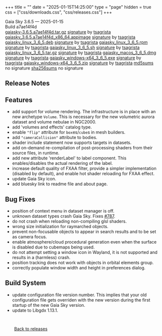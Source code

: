 +++
title = ""
date = "2025-01-15T14:25:00"
type = "page"
hidden = true
css = ["css/downloads.css", "css/releases.css"]
+++

<div class="download-container">
<div id="download-title">
<i class="fa-solid fa-tag"></i>
Gaia Sky <span class="downloads-version">3.6.5</span> — <i class="fa-solid fa-clock"></i>
<time class="downloads-releasedate" datetime="2025-01-15T14:25:00" title="Published: 2025-01-15T14:25:00">2025-01-15</time></div>
<div class="downloads-build">Build a7ae14f4d</div>
<div class="download-section">
<a href="https://gaia.ari.uni-heidelberg.de/gaiasky/releases/3.6.5.a7ae14f4d/gaiasky-3.6.5.a7ae14f4d.tar.gz" class="download-button">gaiasky-3.6.5.a7ae14f4d.tar.gz</a>
<span class="signature">
<a href="https://gaia.ari.uni-heidelberg.de/gaiasky/releases/3.6.5.a7ae14f4d/gaiasky-3.6.5.a7ae14f4d.tar.gz.sig">signature</a>  by  <a href="https://keyserver.ubuntu.com/pks/lookup?search=0x448C2B189756743013D5F7C22FD2A59C1D734C1F&fingerprint=on&op=index">tsagrista</a>
</span>
<a href="https://gaia.ari.uni-heidelberg.de/gaiasky/releases/3.6.5.a7ae14f4d/gaiasky_3.6.5.a7ae14f4d_x86_64.appimage" class="download-button">gaiasky_3.6.5.a7ae14f4d_x86_64.appimage</a>
<span class="signature">
<a href="https://gaia.ari.uni-heidelberg.de/gaiasky/releases/3.6.5.a7ae14f4d/gaiasky_3.6.5.a7ae14f4d_x86_64.appimage.sig">signature</a>  by  <a href="https://keyserver.ubuntu.com/pks/lookup?search=0x448C2B189756743013D5F7C22FD2A59C1D734C1F&fingerprint=on&op=index">tsagrista</a>
</span>
<a href="https://gaia.ari.uni-heidelberg.de/gaiasky/releases/3.6.5.a7ae14f4d/gaiasky_linux_3_6_5.deb" class="download-button">gaiasky_linux_3_6_5.deb</a>
<span class="signature">
<a href="https://gaia.ari.uni-heidelberg.de/gaiasky/releases/3.6.5.a7ae14f4d/gaiasky_linux_3_6_5.deb.sig">signature</a>  by  <a href="https://keyserver.ubuntu.com/pks/lookup?search=0x448C2B189756743013D5F7C22FD2A59C1D734C1F&fingerprint=on&op=index">tsagrista</a>
</span>
<a href="https://gaia.ari.uni-heidelberg.de/gaiasky/releases/3.6.5.a7ae14f4d/gaiasky_linux_3_6_5.rpm" class="download-button">gaiasky_linux_3_6_5.rpm</a>
<span class="signature">
<a href="https://gaia.ari.uni-heidelberg.de/gaiasky/releases/3.6.5.a7ae14f4d/gaiasky_linux_3_6_5.rpm.sig">signature</a>  by  <a href="https://keyserver.ubuntu.com/pks/lookup?search=0x448C2B189756743013D5F7C22FD2A59C1D734C1F&fingerprint=on&op=index">tsagrista</a>
</span>
<a href="https://gaia.ari.uni-heidelberg.de/gaiasky/releases/3.6.5.a7ae14f4d/gaiasky_linux_3_6_5.sh" class="download-button">gaiasky_linux_3_6_5.sh</a>
<span class="signature">
<a href="https://gaia.ari.uni-heidelberg.de/gaiasky/releases/3.6.5.a7ae14f4d/gaiasky_linux_3_6_5.sh.sig">signature</a>  by  <a href="https://keyserver.ubuntu.com/pks/lookup?search=0x448C2B189756743013D5F7C22FD2A59C1D734C1F&fingerprint=on&op=index">tsagrista</a>
</span>
<a href="https://gaia.ari.uni-heidelberg.de/gaiasky/releases/3.6.5.a7ae14f4d/gaiasky_linux_3_6_5.tar.gz" class="download-button">gaiasky_linux_3_6_5.tar.gz</a>
<span class="signature">
<a href="https://gaia.ari.uni-heidelberg.de/gaiasky/releases/3.6.5.a7ae14f4d/gaiasky_linux_3_6_5.tar.gz.sig">signature</a>  by  <a href="https://keyserver.ubuntu.com/pks/lookup?search=0x448C2B189756743013D5F7C22FD2A59C1D734C1F&fingerprint=on&op=index">tsagrista</a>
</span>
<a href="https://gaia.ari.uni-heidelberg.de/gaiasky/releases/3.6.5.a7ae14f4d/gaiasky_macos_3_6_5.dmg" class="download-button">gaiasky_macos_3_6_5.dmg</a>
<span class="signature">
<a href="https://gaia.ari.uni-heidelberg.de/gaiasky/releases/3.6.5.a7ae14f4d/gaiasky_macos_3_6_5.dmg.sig">signature</a>  by  <a href="https://keyserver.ubuntu.com/pks/lookup?search=0x448C2B189756743013D5F7C22FD2A59C1D734C1F&fingerprint=on&op=index">tsagrista</a>
</span>
<a href="https://gaia.ari.uni-heidelberg.de/gaiasky/releases/3.6.5.a7ae14f4d/gaiasky_windows-x64_3_6_5.exe" class="download-button">gaiasky_windows-x64_3_6_5.exe</a>
<span class="signature">
<a href="https://gaia.ari.uni-heidelberg.de/gaiasky/releases/3.6.5.a7ae14f4d/gaiasky_windows-x64_3_6_5.exe.sig">signature</a>  by  <a href="https://keyserver.ubuntu.com/pks/lookup?search=0x448C2B189756743013D5F7C22FD2A59C1D734C1F&fingerprint=on&op=index">tsagrista</a>
</span>
<a href="https://gaia.ari.uni-heidelberg.de/gaiasky/releases/3.6.5.a7ae14f4d/gaiasky_windows-x64_3_6_5.zip" class="download-button">gaiasky_windows-x64_3_6_5.zip</a>
<span class="signature">
<a href="https://gaia.ari.uni-heidelberg.de/gaiasky/releases/3.6.5.a7ae14f4d/gaiasky_windows-x64_3_6_5.zip.sig">signature</a>  by  <a href="https://keyserver.ubuntu.com/pks/lookup?search=0x448C2B189756743013D5F7C22FD2A59C1D734C1F&fingerprint=on&op=index">tsagrista</a>
</span>
<a href="https://gaia.ari.uni-heidelberg.de/gaiasky/releases/3.6.5.a7ae14f4d/md5sums" class="download-button">md5sums</a>
<span class="signature">no signature</span>
<a href="https://gaia.ari.uni-heidelberg.de/gaiasky/releases/3.6.5.a7ae14f4d/sha256sums" class="download-button">sha256sums</a>
<span class="signature">no signature</span>
</div>
</div>

<section class="release-notes">

# Release Notes


## Features
- add support for volume rendering. The infrastructure is in place with an new archetype `Volume`. This is necessary for the new volumetric aurora dataset and volume nebulae in NGC2000.
- add 'volumes and effects' catalog type.
- enable `"flip"` attribute for `box`es/`cube`s in mesh builders.
- add `"cameraCollision"` attribute to bodies.
- shader include statement now supports targets in datasets.
- add on-demand re-compilation of post-processing shaders from their source files, in runtime.
- add new attribute 'renderLabel' to label component. This enables/disables the actual rendering of the label.
- increase default quality of FXAA filter, provide a simpler implementation (disabled by default), and enable hot shader reloading for FXAA effect.
- update Gaia Sky icon.
- add bluesky link to readme file and about page.

## Bug Fixes
- position of context menu in dataset manager is off.
- unknown dataset types crash Gaia Sky. Fixes [#787](https://codeberg.org/gaiasky/gaiasky/issues/787).
- do not crash when reloading non-compiling glsl shaders.
- wrong size initialization for raymarched objects.
- prevent non-focusable objects to appear in search results and to be set as camera focus.
- enable atmosphere/cloud procedural generation even when the surface is disabled due to cubemaps being used.
- do not attempt setting a window icon in Wayland, it is not supported and results in a (harmless) crash.
- position tracking does not work with objects in orbital elements group.
- correctly populate window width and height in preferences dialog.

## Build System
- update configuration file version number. This implies that your old configuration file gets overriden with the new version during the first startup of the new Gaia Sky version.
- update to Libgdx 1.13.1.
</section>


<p class="center-text" style="padding: 30px;">
<i class="fa-solid fa-circle-arrow-left"></i> <a href="/downloads/releases">Back to releases</a>
</p>
